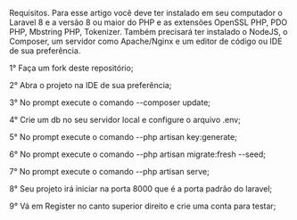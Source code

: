 Requisitos. Para esse artigo você deve ter instalado em seu computador o Laravel 8 e a versão 8 ou maior do PHP e as extensões OpenSSL PHP, PDO PHP, Mbstring PHP, Tokenizer.  Também precisará ter instalado o NodeJS, o Composer, um servidor como Apache/Nginx e um editor de código ou IDE de sua preferência.

1° Faça um fork deste repositório;

2° Abra o projeto na IDE de sua preferência;

3° No prompt execute o comando --composer update;

4° Crie um db no seu servidor local e configure o arquivo .env;

5° No prompt execute o comando --php artisan key:generate;

6° No prompt execute o comando --php artisan migrate:fresh --seed;

7° No prompt execute o comando --php artisan serve;

8° Seu projeto irá iniciar na porta 8000 que é a porta padrão do laravel;

9° Vá em Register no canto superior direito e crie uma conta para testar;
